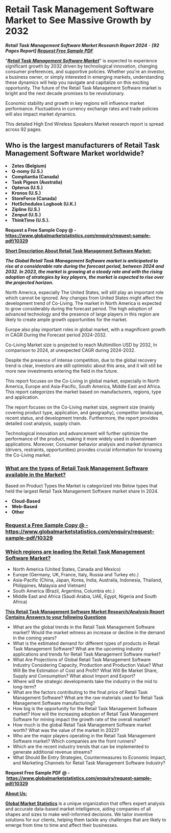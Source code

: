 <h1>Retail Task Management Software Market to See Massive Growth by 2032</h1><p><em><strong>Retail Task Management Software Market Research Report 2024</strong></em>&nbsp;-&nbsp;<em><strong>[92 Pages Report] </strong></em><em><strong><a href="https://www.globalmarketstatistics.com/enquiry/request-sample-pdf/10329">Request Free Sample PDF</a></strong></em></p><p>"<a style="font-style: italic; font-weight: bold;" href="https://www.globalmarketstatistics.com/market-reports/retail-task-management-software-market-10329">Retail Task Management Software Market</a>" is expected to experience significant growth by 2032 driven by technological innovation, changing consumer preferences, and supportive policies. Whether you're an investor, a business owner, or simply interested in emerging markets, understanding these dynamics will help you navigate and capitalize on this exciting opportunity. The future of the&nbsp;Retail Task Management Software market is bright and the next decade promises to be revolutionary.</p><p>Economic stability and growth in key regions will influence market performance. Fluctuations in currency exchange rates and trade policies will also impact market dynamics.</p><p>This detailed&nbsp;High End Wireless Speakers Market research report is spread across 92 pages.</p><h2><strong>Who is the largest manufacturers of Retail Task Management Software Market worldwide?</strong></h2><p><strong><li>Zetes (Belgium)<li>Q-nomy (U.S.)<li>Compliantia (Canada)<li>Task Pigeon (Australia)<li>Opterus (U.S.)<li>Kronos (U.S.)<li>StoreForce (Canada)<li>HotSchedules Logbook (U.K.)<li>Zipline (U.S.)<li>Zenput (U.S.)<li>ThinkTime (U.S.).</strong></p><p><strong>Request a Free Sample Copy @ - <a href="https://www.globalmarketstatistics.com/enquiry/request-sample-pdf/10329">https://www.globalmarketstatistics.com/enquiry/request-sample-pdf/10329</a></strong></p><p><strong><u>Short Description About Retail Task Management Software Market:</u></strong></p><p><strong><em>The Global Retail Task Management Software market is anticipated to rise at a considerable rate during the forecast period, between 2024 and 2032. In 2023, the market is growing at a steady rate and with the rising adoption of strategies by key players, the market is expected to rise over the projected horizon.</em></strong></p><p>North America, especially The United States, will still play an important role which cannot be ignored. Any changes from United States might affect the development trend of Co-Living. The market in North America is expected to grow considerably during the forecast period. The high adoption of advanced technology and the presence of large players in this region are likely to create ample growth opportunities for the market.</p><p>Europe also play important roles in global market, with a magnificent growth in CAGR During the Forecast period 2024-2032.</p><p>Co-Living Market size is projected to reach Multimillion USD by 2032, In comparison to 2024, at unexpected CAGR during 2024-2032.</p><p>Despite the presence of intense competition, due to the global recovery trend is clear, investors are still optimistic about this area, and it will still be more new investments entering the field in the future.</p><p>This report focuses on the Co-Living in global market, especially in North America, Europe and Asia-Pacific, South America, Middle East and Africa. This report categorizes the market based on manufacturers, regions, type and application.</p><p>The report focuses on the Co-Living market size, segment size (mainly covering product type, application, and geography), competitor landscape, recent status, and development trends. Furthermore, the report provides detailed cost analysis, supply chain.</p><p>Technological innovation and advancement will further optimize the performance of the product, making it more widely used in downstream applications. Moreover, Consumer behavior analysis and market dynamics (drivers, restraints, opportunities) provides crucial information for knowing the Co-Living market.</p><h3 class="rank-math-question "><span style="text-decoration: underline;">What are the types of Retail Task Management Software available in the Market?</span></h3><p>Based on Product Types the Market is categorized into Below types that held the largest Retail Task Management Software market share In 2024.</p><p><strong><li>Cloud-Based<li>Web-Based<li>Other</strong></p><h3 class="rank-math-question "><span style="text-decoration: underline;">Request a Free Sample Copy @ - <a href="https://www.globalmarketstatistics.com/enquiry/request-sample-pdf/10329">https://www.globalmarketstatistics.com/enquiry/request-sample-pdf/10329</a></span></h3><h3 class="rank-math-question "><span style="text-decoration: underline;">Which regions are leading the Retail Task Management Software Market?</span></h3><ul><li>North America (United States, Canada and Mexico)</li><li>Europe (Germany, UK, France, Italy, Russia and Turkey etc.)</li><li>Asia-Pacific (China, Japan, Korea, India, Australia, Indonesia, Thailand, Philippines, Malaysia and Vietnam)</li><li>South America (Brazil, Argentina, Columbia etc.)</li><li>Middle East and Africa (Saudi Arabia, UAE, Egypt, Nigeria and South Africa)</li></ul><p><strong><u>This Retail Task Management Software Market Research/Analysis Report Contains Answers to your following Questions</u></strong></p><ul><li>What are the global trends in the Retail Task Management Software market? Would the market witness an increase or decline in the demand in the coming years?</li><li>What is the estimated demand for different types of products in Retail Task Management Software? What are the upcoming industry applications and trends for Retail Task Management Software market?</li><li>What Are Projections of Global Retail Task Management Software Industry Considering Capacity, Production and Production Value? What Will Be the Estimation of Cost and Profit? What Will Be Market Share, Supply and Consumption? What about Import and Export?</li><li>Where will the strategic developments take the industry in the mid to long-term?</li><li>What are the factors contributing to the final price of Retail Task Management Software? What are the raw materials used for Retail Task Management Software manufacturing?</li><li>How big is the opportunity for the Retail Task Management Software market? How will the increasing adoption of Retail Task Management Software for mining impact the growth rate of the overall market?</li><li>How much is the global Retail Task Management Software market worth? What was the value of the market In 2023?</li><li>Who are the major players operating in the Retail Task Management Software market? Which companies are the front runners?</li><li>Which are the recent industry trends that can be implemented to generate additional revenue streams?</li><li>What Should Be Entry Strategies, Countermeasures to Economic Impact, and Marketing Channels for Retail Task Management Software Industry?</li></ul><p><strong>Request Free Sample PDF @ -&nbsp;<a href="https://www.globalmarketstatistics.com/enquiry/request-sample-pdf/10329">https://www.globalmarketstatistics.com/enquiry/request-sample-pdf/10329</a></strong></p><p><strong><u>About Us:</u></strong></p><p><strong><a href="https://www.globalmarketstatistics.com/">Global Market Statistics</a></strong> is a unique organization that offers expert analysis and accurate data-based market intelligence, aiding companies of all shapes and sizes to make well-informed decisions. We tailor inventive solutions for our clients, helping them tackle any challenges that are likely to emerge from time to time and affect their businesses.</p>
